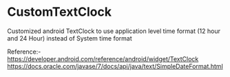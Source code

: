 # CustomTextClock
Customized android TextClock to use application level time format (12 hour and 24 Hour) instead of System time format

Reference:-
https://developer.android.com/reference/android/widget/TextClock
https://docs.oracle.com/javase/7/docs/api/java/text/SimpleDateFormat.html
